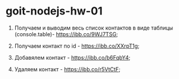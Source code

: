 # goit-nodejs-hw-01

1. Получаем и выводим весь список контактов в виде таблицы (console.table)- https://ibb.co/9WJ7TSG;

2. Получаем контакт по id - https://ibb.co/XXrpT1g;

3. Добавялем контакт - https://ibb.co/b6FqbY4;

4. Удаляем контакт - https://ibb.co/r5VtCtF;
